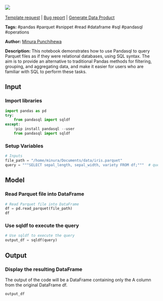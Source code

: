 <a href="https://app.naas.ai/user-redirect/naas/downloader?url=https://raw.githubusercontent.com/jupyter-naas/awesome-notebooks/master/Pandasql/Pandasql_Query_Parquet_Using_SQL.ipynb" target="_parent"><img src="https://naasai-public.s3.eu-west-3.amazonaws.com/open_in_naas.svg"/></a><br><br><a href="https://github.com/jupyter-naas/awesome-notebooks/issues/new?assignees=&labels=&template=template-request.md&title=Tool+-+Action+of+the+notebook+">Template request</a> | <a href="https://github.com/jupyter-naas/awesome-notebooks/issues/new?assignees=&labels=bug&template=bug_report.md&title=Pandasql+-+Query+Parquet+Using+SQL:+Error+short+description">Bug report</a> | <a href="https://app.naas.ai/user-redirect/naas/downloader?url=https://raw.githubusercontent.com/jupyter-naas/awesome-notebooks/master/Naas/Naas_Start_data_product.ipynb" target="_parent">Generate Data Product</a>

**Tags:** #pandas #parquet #snippet #read #dataframe #sql #pandasql #operations

**Author:** [Minura Punchihewa](https://www.linkedin.com/in/minurapunchihewa/)

**Description:** This notebook demonstrates how to use Pandasql to query Parquet files as if they were relational databases, using SQL syntax. The aim is to provide an alternative to traditional Pandas methods for filtering, grouping, and aggregating data, and make it easier for users who are familiar with SQL to perform these tasks.

## Input

### Import libraries


```python
import pandas as pd
try:
    from pandasql import sqldf
except:
    !pip install pandasql --user
    from pandasql import sqldf
```

### Setup Variables


```python
# Inputs
file_path = "/home/minura/Documents/data/iris.parquet"
query = """SELECT sepal_length, sepal_width, variety FROM df;"""  # query to be executed
```

## Model

### Read Parquet file into DataFrame


```python
# Read Parquet file into DataFrame
df = pd.read_parquet(file_path)
df
```

### Use sqldf to execute the query


```python
# Use sqldf to execute the query
output_df = sqldf(query)
```

## Output

### Display the resulting DataFrame
The output of the code will be a DataFrame containing only the A column from the original DataFrame df.


```python
output_df
```
